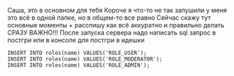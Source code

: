 Саша, это в основном для тебя
Короче я что-то не так запушили у меня это всё в одной папке, но в общем-то все равно
Сейчас скажу тут основные моменты + расспишу как всё аккуратно и правильно делать
                      СРАЗУ ВАЖНО!!!
После запуска сервера надо написать sql запрос в постгри или в консоле для постгри в идешки
```
INSERT INTO roles(name) VALUES('ROLE_USER');
INSERT INTO roles(name) VALUES('ROLE_MODERATOR');
INSERT INTO roles(name) VALUES('ROLE_ADMIN');
``` 
